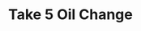 ---
title: "Take 5 Oil Change"
url: /greenville/take-5-oil-change-state-park-road/
shop: Autowerkstatt
---